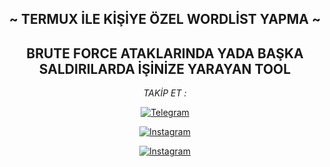 <div align="center">

<h2> ~ TERMUX  İLE KİŞİYE ÖZEL WORDLİST YAPMA ~</h2>

BRUTE FORCE ATAKLARINDA YADA BAŞKA SALDIRILARDA İŞİNİZE YARAYAN TOOL
----------------------------------------------------------------------

<i>TAKİP ET :</i><br>

<a href="https://www.t.me/androedit" target="_blank"><img src="https://img.shields.io/badge/Telegram-%231877F2.svg?&style=flat-square&logo=telegram&logoColor=white" alt="Telegram"></a>

<a href="https://www.instagram.com/canpolatgkky" target="_blank"><img src="https://img.shields.io/badge/Instagram-%23E4405F.svg?&style=flat-square&logo=instagram&logoColor=white" alt="Instagram"></a>

<a href="https://www.youtube.com/c/CANPOLATG%C3%96KKAYA" target="_blank"><img src="https://img.shields.io/badge/Youtube-%23E4405F.svg?&style=flat-square&logo=youtube&logoColor=white" alt="Instagram"></a>

</div>
